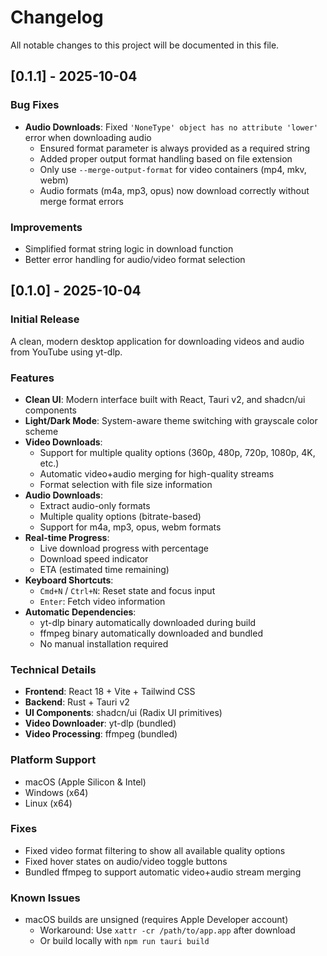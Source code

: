 # Changelog

All notable changes to this project will be documented in this file.

## [0.1.1] - 2025-10-04

### Bug Fixes

- **Audio Downloads**: Fixed `'NoneType' object has no attribute 'lower'` error when downloading audio
  - Ensured format parameter is always provided as a required string
  - Added proper output format handling based on file extension
  - Only use `--merge-output-format` for video containers (mp4, mkv, webm)
  - Audio formats (m4a, mp3, opus) now download correctly without merge format errors

### Improvements

- Simplified format string logic in download function
- Better error handling for audio/video format selection

## [0.1.0] - 2025-10-04

### Initial Release

A clean, modern desktop application for downloading videos and audio from YouTube using yt-dlp.

### Features

- **Clean UI**: Modern interface built with React, Tauri v2, and shadcn/ui components
- **Light/Dark Mode**: System-aware theme switching with grayscale color scheme
- **Video Downloads**:
  - Support for multiple quality options (360p, 480p, 720p, 1080p, 4K, etc.)
  - Automatic video+audio merging for high-quality streams
  - Format selection with file size information
- **Audio Downloads**:
  - Extract audio-only formats
  - Multiple quality options (bitrate-based)
  - Support for m4a, mp3, opus, webm formats
- **Real-time Progress**:
  - Live download progress with percentage
  - Download speed indicator
  - ETA (estimated time remaining)
- **Keyboard Shortcuts**:
  - `Cmd+N` / `Ctrl+N`: Reset state and focus input
  - `Enter`: Fetch video information
- **Automatic Dependencies**:
  - yt-dlp binary automatically downloaded during build
  - ffmpeg binary automatically downloaded and bundled
  - No manual installation required

### Technical Details

- **Frontend**: React 18 + Vite + Tailwind CSS
- **Backend**: Rust + Tauri v2
- **UI Components**: shadcn/ui (Radix UI primitives)
- **Video Downloader**: yt-dlp (bundled)
- **Video Processing**: ffmpeg (bundled)

### Platform Support

- macOS (Apple Silicon & Intel)
- Windows (x64)
- Linux (x64)

### Fixes

- Fixed video format filtering to show all available quality options
- Fixed hover states on audio/video toggle buttons
- Bundled ffmpeg to support automatic video+audio stream merging

### Known Issues

- macOS builds are unsigned (requires Apple Developer account)
  - Workaround: Use `xattr -cr /path/to/app.app` after download
  - Or build locally with `npm run tauri build`
